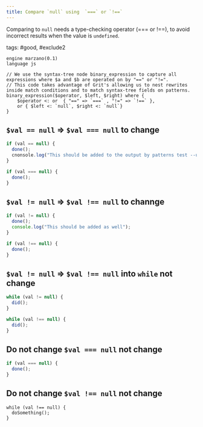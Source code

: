 ```yaml
---
title: Compare `null` using  `===` or `!==`
---
```


Comparing to `null` needs a type-checking operator (=== or !==), to avoid incorrect results when the value is `undefined`.

tags: #good, #exclude2

```grit
engine marzano(0.1)
language js

// We use the syntax-tree node binary_expression to capture all expressions where $a and $b are operated on by "==" or "!=".
// This code takes advantage of Grit's allowing us to nest rewrites inside match conditions and to match syntax-tree fields on patterns.
binary_expression($operator, $left, $right) where {
    $operator <: or  { "==" => `===` , "!=" => `!==` },
    or { $left <: `null`, $right <: `null`}
}

```

## `$val == null` => `$val === null` to change

```javascript
if (val == null) {
  done();
  cnonsole.log("This should be added to the output by patterns test --update");
}
```

```typescript
if (val === null) {
  done();
}
```

## `$val != null` => `$val !== null` to channge

```javascript
if (val != null) {
  done();
  console.log("This should be added as well");
}
```

```typescript
if (val !== null) {
  done();
}
```

## `$val != null` => `$val !== null` into `while` not change

```javascript
while (val != null) {
  did();
}
```

```typescript
while (val !== null) {
  did();
}
```

## Do not change `$val === null` not change

```javascript
if (val === null) {
  done();
}
```

## Do not change `$val !== null` not change

```
while (val !== null) {
  doSomething();
}
```
